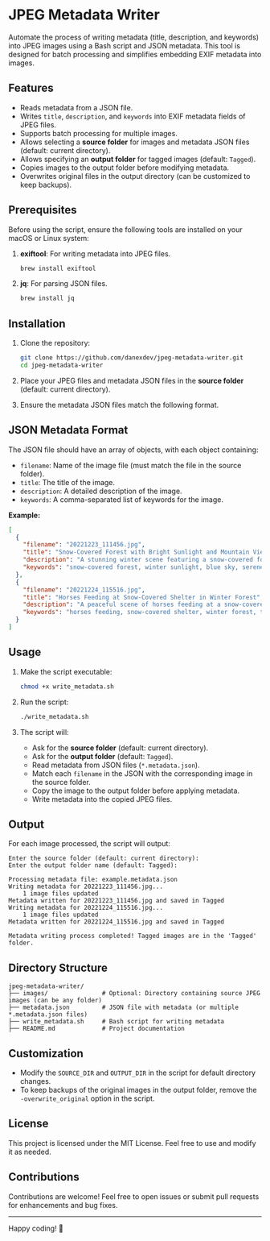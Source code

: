
# JPEG Metadata Writer

Automate the process of writing metadata (title, description, and keywords) into JPEG images using a Bash script and JSON metadata. This tool is designed for batch processing and simplifies embedding EXIF metadata into images.

## Features

- Reads metadata from a JSON file.
- Writes `title`, `description`, and `keywords` into EXIF metadata fields of JPEG files.
- Supports batch processing for multiple images.
- Allows selecting a **source folder** for images and metadata JSON files (default: current directory).
- Allows specifying an **output folder** for tagged images (default: `Tagged`).
- Copies images to the output folder before modifying metadata.
- Overwrites original files in the output directory (can be customized to keep backups).

## Prerequisites

Before using the script, ensure the following tools are installed on your macOS or Linux system:

1. **exiftool**: For writing metadata into JPEG files.
   ```bash
   brew install exiftool
   ```

2. **jq**: For parsing JSON files.
   ```bash
   brew install jq
   ```

## Installation

1. Clone the repository:
   ```bash
   git clone https://github.com/danexdev/jpeg-metadata-writer.git
   cd jpeg-metadata-writer
   ```

2. Place your JPEG files and metadata JSON files in the **source folder** (default: current directory).

3. Ensure the metadata JSON files match the following format.

## JSON Metadata Format

The JSON file should have an array of objects, with each object containing:

- `filename`: Name of the image file (must match the file in the source folder).
- `title`: The title of the image.
- `description`: A detailed description of the image.
- `keywords`: A comma-separated list of keywords for the image.

**Example:**
```json
[
  {
    "filename": "20221223_111456.jpg",
    "title": "Snow-Covered Forest with Bright Sunlight and Mountain View",
    "description": "A stunning winter scene featuring a snow-covered forest under a bright blue sky, illuminated by sunlight with a view of distant mountains and a serene valley.",
    "keywords": "snow-covered forest, winter sunlight, blue sky, serene valley, distant mountains, winter landscape, frosty surroundings"
  },
  {
    "filename": "20221224_115516.jpg",
    "title": "Horses Feeding at Snow-Covered Shelter in Winter Forest",
    "description": "A peaceful scene of horses feeding at a snow-covered wooden shelter, surrounded by a winter forest and illuminated by soft sunlight under a clear sky.",
    "keywords": "horses feeding, snow-covered shelter, winter forest, tranquil scene, soft sunlight, serene nature"
  }
]
```

## Usage

1. Make the script executable:
   ```bash
   chmod +x write_metadata.sh
   ```

2. Run the script:
   ```bash
   ./write_metadata.sh
   ```

3. The script will:
   - Ask for the **source folder** (default: current directory).
   - Ask for the **output folder** (default: `Tagged`).
   - Read metadata from JSON files (`*.metadata.json`).
   - Match each `filename` in the JSON with the corresponding image in the source folder.
   - Copy the image to the output folder before applying metadata.
   - Write metadata into the copied JPEG files.

## Output

For each image processed, the script will output:
```
Enter the source folder (default: current directory):
Enter the output folder name (default: Tagged):

Processing metadata file: example.metadata.json
Writing metadata for 20221223_111456.jpg...
    1 image files updated
Metadata written for 20221223_111456.jpg and saved in Tagged
Writing metadata for 20221224_115516.jpg...
    1 image files updated
Metadata written for 20221224_115516.jpg and saved in Tagged

Metadata writing process completed! Tagged images are in the 'Tagged' folder.
```

## Directory Structure

```
jpeg-metadata-writer/
├── images/               # Optional: Directory containing source JPEG images (can be any folder)
├── metadata.json         # JSON file with metadata (or multiple *.metadata.json files)
├── write_metadata.sh     # Bash script for writing metadata
├── README.md             # Project documentation
```

## Customization

- Modify the `SOURCE_DIR` and `OUTPUT_DIR` in the script for default directory changes.
- To keep backups of the original images in the output folder, remove the `-overwrite_original` option in the script.

## License

This project is licensed under the MIT License. Feel free to use and modify it as needed.

## Contributions

Contributions are welcome! Feel free to open issues or submit pull requests for enhancements and bug fixes.

---

Happy coding! 🚀
